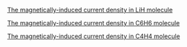 
<!--- [Intermolecular hydrogen bonds in water dimer](H2OH2O_Hbonds/) --->

<!--- [Intramolecular hydrogen bonds in derivatives of 1H-pyrrole](C5H6ON2_Hbonds/) --->

<!--- [Intermolecular halogen bonds in At2-NH3 dimer](At2NH3_Xbonds/) --->

<!--- [Intramolecular hydrogen bonds in CH2CHSAu molecule](CH2CHSAu_Hbonds/) --->

[The magnetically-induced current density in LiH molecule](LiH_MICD/)

[The magnetically-induced current density in C6H6 molecule](C6H6_MICD/)

[The magnetically-induced current density in C4H4 molecule](C4H4_MICD/)


